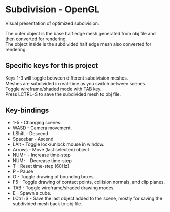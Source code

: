 # Subdivision - OpenGL

Visual presentation of optimized subdivision. 

The outer object is the base half edge mesh generated from obj file and then converted for rendering.  
The object inside is the subdivided half edge mesh also converted for rendering.

## Specific keys for this project
Keys 1-3 will toggle between different subdivision meshes.  
Meshes are subdivided in real-time as you switch between scenes.  
Toggle wireframe/shaded mode with TAB key.  
Press LCTRL+S to save the subdivided mesh to obj file.  

## Key-bindings
- 1-5 - Changing scenes.
- WASD - Camera movement.
- LShift - Descend
- Spacebar - Ascend
- LAlt - Toggle lock/unlock mouse in window.
- Arrows - Move (last selected) object
- NUM+ - Increase time-step
- NUM- - Decrease time-step
- T - Reset time-step (60Hz)
- P - Pause
- O - Toggle drawing of bounding boxes.
- F5 - Toggle drawing of contact points, collision normals, and clip planes.
- TAB - Toggle wireframe/shaded drawing modes.
- E - Spawn a cube.
- LCtrl+S - Save the last object added to the scene, mostly for saving the subdivided mesh back to obj file.
